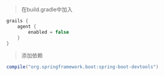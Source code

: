 > 在build.gradle中加入

```gradle
grails {
    agent {
        enabled = false
    }
}
```

> 添加依赖

```gradle
compile("org.springframework.boot:spring-boot-devtools")
```
